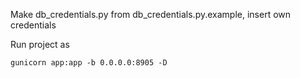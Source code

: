 Make db_credentials.py from db_credentials.py.example, insert own credentials

Run project as

`gunicorn app:app -b 0.0.0.0:8905 -D`